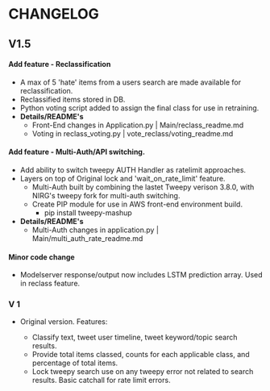 
# CHANGELOG

## V1.5
#### Add feature - Reclassification
  * A max of 5 'hate' items from a users search are made available for reclassification.
  * Reclassified items stored in DB.
  * Python voting script added to assign the final class for use in retraining.
  * **Details/README's**
    * Front-End changes in Application.py | Main/reclass_readme.md
    * Voting in reclass_voting.py | vote_reclass/voting_readme.md

#### Add feature - Multi-Auth/API switching.
  * Add ability to switch tweepy AUTH Handler as ratelimit approaches.
  * Layers on top of Original lock and 'wait_on_rate_limit' feature.
    * Multi-Auth built by combining the lastet Tweepy verison 3.8.0, with NIRG's tweepy fork for multi-auth switching.
    * Create PIP module for use in AWS front-end environment build.
      * pip install tweepy-mashup
  * **Details/README's**
    * Multi-Auth changes in application.py | Main/multi_auth_rate_readme.md

#### Minor code change
  * Modelserver response/output now includes LSTM prediction array. Used in reclass feature.


### V 1

* Original version. Features:

  * Classify text, tweet user timeline, tweet keyword/topic search results.
  * Provide total items classed, counts for each applicable class, and percentage of total items.
  * Lock tweepy search use on any tweepy error not related to search results. Basic catchall for rate limit errors.
